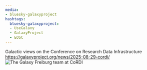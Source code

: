 ```yaml
---
media:
- bluesky-galaxyproject
hashtags:
  bluesky-galaxyproject:
  - UseGalaxy
  - GalaxyProject
  - EOSC
---
```

Galactic views on the Conference on Research Data Infrastructure
https://galaxyproject.org/news/2025-08-29-cordi/
![The Galaxy Freiburg team at CoRDI](https://galaxyproject.org/assets/static/Cordi_2025.42db587.2930e5ecf8f2e0b8257e40995f483c5d.jpg)